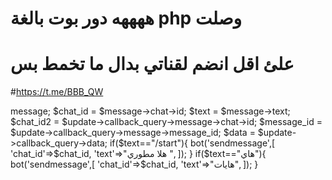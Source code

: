 # ههههه دور بوت بالغة php وصلت 
# علئ اقل انضم لقناتي بدال ما تخمط بس
#https://t.me/BBB_QW
<?php
#      : @BW_YT
#             : @BBB_QW
ob_start();
define('API_KEY','توكن بوتك هنا');
function bot($method,$datas=[]){
    $url = "https://api.telegram.org/bot".API_KEY."/".$method;
$ch = curl_init();
    curl_setopt($ch,CURLOPT_URL,$url);
    curl_setopt($ch,CURLOPT_RETURNTRANSFER,true);
    curl_setopt($ch,CURLOPT_POSTFIELDS,$datas);
    $res = curl_exec($ch);
    if(curl_error($ch)){
        var_dump(curl_error($ch));
    }else{
        return json_decode($res);
    }
}

$update = json_decode(file_get_contents('php://input'));
$message = $update->message;
$chat_id = $message->chat->id;
$text = $message->text;
$chat_id2 = $update->callback_query->message->chat->id;
$message_id = $update->callback_query->message->message_id;
$data = $update->callback_query->data;

if($text=="/start"){
 bot('sendmessage',[
 'chat_id'=>$chat_id,
 'text'=>"هلا مطوري ",
 ]);
 }
 if($text=="هاي"){
 bot('sendmessage',[
 'chat_id'=>$chat_id,
 'text'=>"هايات",
 ]);
 }
